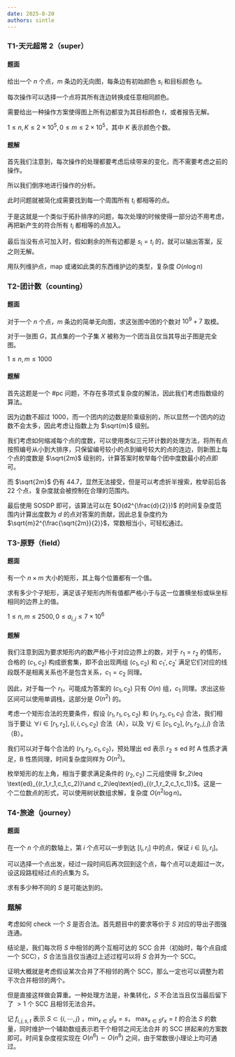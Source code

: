 ```yaml
---
date: 2025-8-20
authors: sintle
---
```


### T1-天元超常 2（super）

#### 题面

给出一个 $n$ 个点，$m$ 条边的无向图，每条边有初始颜色 $s_i$ 和目标颜色 $t_i$。

每次操作可以选择一个点将其所有连边转换成任意相同颜色。

需要给出一种操作方案使得图上所有边都变为其目标颜色 $t$，或者报告无解。 

$1\leq n,K\leq 2\times10^5,0\leq m\leq 2\times10^5$，其中 $K$ 表示颜色个数。

#### 题解

首先我们注意到，每次操作的处理都要考虑后续带来的变化，而不需要考虑之前的操作。

所以我们倒序地进行操作的分析。

此时问题就被简化成需要找到每一个周围所有 $t_i$ 都相等的点。

于是这就是一个类似于拓扑排序的问题，每次处理的时候使得一部分边不用考虑，再把新产生的符合所有 $t_i$ 都相等的点加入。

最后当没有点可加入时，假如剩余的所有边都是 $s_i=t_i$ 的，就可以输出答案，反之则无解。  

用队列维护点，map 或诸如此类的东西维护边的类型，复杂度 $O(n\log n)$ 



### T2-团计数（counting）

#### 题面

对于一个 $n$ 个点，$m$ 条边的简单无向图，求这张图中团的个数对 $10^9+7$ 取模。

对于一张图 $G$，其点集的一个子集 $X$ 被称为一个团当且仅当其导出子图是完全图。

$1\leq n,m\leq 1000$

#### 题解

首先这题是一个 #pc 问题，不存在多项式复杂度的解法，因此我们考虑指数级的算法。

因为边数不超过 $1000$，而一个团内的边数是阶乘级别的，所以显然一个团内的边数不会太多，因此考虑让指数上为 $\sqrt{m}$ 级别。

我们考虑如何缩减每个点的度数，可以使用类似三元环计数的处理方法，将所有点按照编号从小到大排序，只保留编号较小的点到编号较大的点的连边，则新图上每个点的度数是 $\sqrt{2m}$ 级别的，计算答案时枚举每个团中度数最小的点即可。

而 $\sqrt{2m}$ 仍有 $44.7$，显然无法接受，但是可以考虑折半搜索，枚举前后各 $22$ 个点，复杂度就会被控制在合理的范围内。

最后使用 SOSDP 即可，该算法可以在 $O(d2^{\frac{d}{2}})$ 的时间复杂度范围内计算出度数为 $d$ 的点对答案的贡献，因此总复杂度约为 $\sqrt{m}2^{\frac{\sqrt{2m}}{2}}$，常数相当小，可轻松通过。



### T3-原野（field）

#### 题面

有一个 $n\times m$ 大小的矩形，其上每个位置都有一个值。

求有多少个子矩形，满足该子矩形内所有值都严格小于与这一位置横坐标或纵坐标相同的边界上的值。

$1\leq n,m\leq 2500,0\leq a_{i,j}\leq 7\times 10^6$

#### 题解

我们注意到因为要求矩形内的数严格小于对应边界上的数，对于 $r_1=r_2$ 的情形，合格的 $(c_1,c_2)$ 构成嵌套集，即不会出现两组 $(c_1,c_2)$ 和 $c_1',c_2'$ 满足它们对应的线段既不是相离关系也不是包含关系，$c_1=c_2$ 同理。

 因此，对于每一个 $r_1$，可能成为答案的 $(c_1,c_2)$ 只有 $O(n)$ 组，$c_1$ 同理。求出这些区间可以使用单调栈，这部分是 $O(n^2)$ 的。

考虑一个矩形合法的充要条件，假设 $(r_1,r_1,c_1,c_2)$ 和 $(r_1,r_2,c_1,c_1)$ 合法，我们相当于要让 $\forall i\in[r_1,r_2],(i,i,c_1,c_2)$ 合法（A），以及 $\forall j\in[c_1,c_2],(r_1,r_2,j,j)$ 合法（B）。

我们可以对于每个合法的 $(r_1,r_2,c_1,c_2)$，预处理出 $\text{ed}$ 表示 $r_2\leq\text{ed}$ 时 $\text{A}$ 性质才满足，$\text{B}$ 性质同理，时间复杂度同样为 $O(n^2)$。

枚举矩形的左上角，相当于要求满足条件的 $(r_2,c_2)$ 二元组使得 $r_2\leq \text{ed}_{(r_1,r_1,c_1,c_2)}\and c_2\leq\text{ed}_{(r_1,r_2,c_1,c_1)}$。这是一个二位数点的形式，可以使用树状数组求解，复杂度 $O(n^2\log n)$。



### T4-旅途（journey）

#### 题面

在一个 $n$ 个点的数轴上，第 $i$ 个点可以一步到达 $[l_i,r_i]$ 中的点，保证 $i\in[l_i,r_i]$。

可以选择一个点出发，经过一段时间后再次回到这个点，每个点可以走超过一次，设这段路程经过点的点集为 $S$。

求有多少种不同的 $S$ 是可能达到的。

### 题解

考虑如何 check 一个 $S$ 是否合法。首先题目中的要求等价于 $S$ 对应的导出子图强连通。

结论是，我们每次将 $S$ 中相邻的两个互相可达的 SCC 合并（初始时，每个点自成 一个 SCC），$S$ 合法当且仅当通过上述过程可以将 $S$ 合并为一个 SCC。

证明大概就是考虑假设某次合并了不相邻的两个 SCC，那么一定也可以调整为若干次合并相邻的两个。

但是直接这样做会算重。一种处理方法是，补集转化，$S$ 不合法当且仅当最后留下 了 $>1$ 个 SCC 且相邻无法合并。

记 $f_{i,j,s,t}$ 表示 $S\subset\{i,\cdots,j\}$ ，$\min_{x\in S}l_x=s$， $\max_{x\in S}r_x=t$ 的合法 $S$ 的数量，同时维护一个辅助数组表示若干个相邻之间无法合并 的 SCC 拼起来的方案数即可。时间复杂度视实现在 $O(n^6)\sim O(n^8)$ 之间，由于常数很小理论上均可通过。

